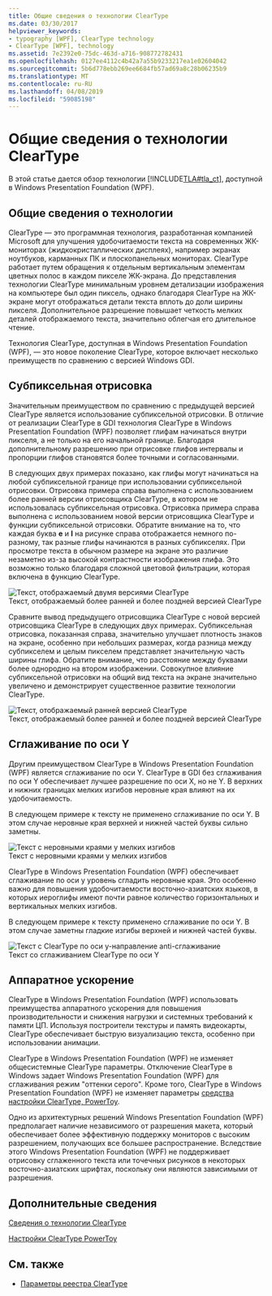 ```yaml
---
title: Общие сведения о технологии ClearType
ms.date: 03/30/2017
helpviewer_keywords:
- typography [WPF], ClearType technology
- ClearType [WPF], technology
ms.assetid: 7e2392e0-75dc-463d-a716-908772782431
ms.openlocfilehash: 0127ee4112c4b42a7a55b9233217ea1e02604042
ms.sourcegitcommit: 5b6d778ebb269ee6684fb57ad69a8c28b06235b9
ms.translationtype: MT
ms.contentlocale: ru-RU
ms.lasthandoff: 04/08/2019
ms.locfileid: "59085198"
---
```

# <a name="cleartype-overview"></a>Общие сведения о технологии ClearType
В этой статье дается обзор технологии [!INCLUDE[TLA#tla_ct](../../../../includes/tlasharptla-ct-md.md)], доступной в Windows Presentation Foundation (WPF).  

<a name="overview"></a>   
## <a name="technology-overview"></a>Общие сведения о технологии  
 ClearType — это программная технология, разработанная компанией Microsoft для улучшения удобочитаемости текста на современных ЖК-мониторах (жидкокристаллических дисплеях), например экранах ноутбуков, карманных ПК и плоскопанельных мониторах.  ClearType работает путем обращения к отдельным вертикальным элементам цветных полос в каждом пикселе ЖК-экрана. До представления технологии ClearType минимальным уровнем детализации изображения на компьютере был один пиксель, однако благодаря ClearType на ЖК-экране могут отображаться детали текста вплоть до доли ширины пикселя. Дополнительное разрешение повышает четкость мелких деталей отображаемого текста, значительно облегчая его длительное чтение.  
  
 Технология ClearType, доступная в Windows Presentation Foundation (WPF), — это новое поколение ClearType, которое включает несколько преимуществ по сравнению с версией Windows GDI.  
  
<a name="sub-pixel_positioning"></a>   
## <a name="sub-pixel-positioning"></a>Субпиксельная отрисовка  
 Значительным преимуществом по сравнению с предыдущей версией ClearType является использование субпиксельной отрисовки. В отличие от реализации ClearType в GDI технология ClearType в Windows Presentation Foundation (WPF) позволяет глифам начинаться внутри пикселя, а не только на его начальной границе. Благодаря дополнительному разрешению при отрисовке глифов интервалы и пропорции глифов становятся более точными и согласованными.  
  
 В следующих двух примерах показано, как глифы могут начинаться на любой субпиксельной границе при использовании субпиксельной отрисовки. Отрисовка примера справа выполнена с использованием более ранней версии отрисовщика ClearType, в котором не использовалась субпиксельная отрисовка. Отрисовка примера справа выполнена с использованием новой версии отрисовщика ClearType и функции субпиксельной отрисовки. Обратите внимание на то, что каждая буква **e** и **l** на рисунке справа отображается немного по-разному, так разные глифы начинаются в разных субпикселях. При просмотре текста в обычном размере на экране это различие незаметно из-за высокой контрастности изображения глифа. Это возможно только благодаря сложной цветовой фильтрации, которая включена в функцию ClearType.  
  
 ![Текст, отображаемый двумя версиями ClearType](./media/wcpsdk-mmgraphics-text-cleartype-overview-01.png "wcpsdk_mmgraphics_text_cleartype_overview_01")  
Текст, отображаемый более ранней и более поздней версией ClearType  
  
 Сравните вывод предыдущего отрисовщика ClearType с новой версией отрисовщика ClearType в следующих двух примерах. Субпиксельная отрисовка, показанная справа, значительно улучшает плотность знаков на экране, особенно при небольших размерах, когда разница между субпикселем и целым пикселем представляет значительную часть ширины глифа. Обратите внимание, что расстояние между буквами более однородно на втором изображении. Совокупное влияние субпиксельной отрисовки на общий вид текста на экране значительно увеличено и демонстрирует существенное развитие технологии ClearType.  
  
 ![Текст, отображаемый ранней версией ClearType](./media/wcpsdk-mmgraphics-text-cleartype-overview-02.png "wcpsdk_mmgraphics_text_cleartype_overview_02")  
Текст, отображаемый более ранней и более поздней версией ClearType  
  
<a name="y-direction_antialiasing"></a>   
## <a name="y-direction-antialiasing"></a>Сглаживание по оси Y  
 Другим преимуществом ClearType в Windows Presentation Foundation (WPF) является сглаживание по оси Y. ClearType в GDI без сглаживания по оси Y обеспечивает лучшее разрешение по оси X, но не Y. В верхних и нижних границах мелких изгибов неровные края влияют на их удобочитаемость.  
  
 В следующем примере к тексту не применено сглаживание по оси Y. В этом случае неровные края верхней и нижней частей буквы сильно заметны.  
  
 ![Текст с неровными краями у мелких изгибов](./media/wcpsdk-mmgraphics-text-cleartype-overview-03.png "wcpsdk_mmgraphics_text_cleartype_overview_03")  
Текст с неровными краями у мелких изгибов  
  
 ClearType в Windows Presentation Foundation (WPF) обеспечивает сглаживание по оси y уровень сгладить неровные края. Это особенно важно для повышения удобочитаемости восточно-азиатских языков, в которых иероглифы имеют почти равное количество горизонтальных и вертикальных мелких изгибов.  
  
 В следующем примере к тексту применено сглаживание по оси Y. В этом случае заметны гладкие изгибы верхней и нижней частей буквы.  
  
 ![Текст с ClearType по оси y&#45;направление anti&#45;сглаживание](./media/wcpsdk-mmgraphics-text-cleartype-overview-04.png "wcpsdk_mmgraphics_text_cleartype_overview_04")  
Текст со сглаживанием ClearType по оси Y  
  
<a name="hardware_acceleration"></a>   
## <a name="hardware-acceleration"></a>Аппаратное ускорение  
 ClearType в Windows Presentation Foundation (WPF) использовать преимущества аппаратного ускорения для повышения производительности и снижения нагрузки и системных требований к памяти ЦП. Используя построители текстуры и память видеокарты, ClearType обеспечивает быструю визуализацию текста, особенно при использовании анимации.  
  
 ClearType в Windows Presentation Foundation (WPF) не изменяет общесистемные ClearType параметры. Отключение ClearType в Windows задает Windows Presentation Foundation (WPF) для сглаживания режим "оттенки серого". Кроме того, ClearType в Windows Presentation Foundation (WPF) не изменяет параметры [средства настройки ClearType, PowerToy](https://www.microsoft.com/typography/ClearTypePowerToy.mspx).  
  
 Одно из архитектурных решений Windows Presentation Foundation (WPF) предполагает наличие независимого от разрешения макета, который обеспечивает более эффективную поддержку мониторов с высоким разрешением, получающих все большее распространение. Вследствие этого Windows Presentation Foundation (WPF) не поддерживает отрисовку сглаженного текста или точечных рисунков в некоторых восточно-азиатских шрифтах, поскольку они являются зависимыми от разрешения.  
  
<a name="further_information"></a>   
## <a name="further-information"></a>Дополнительные сведения  
 [Сведения о технологии ClearType](https://www.microsoft.com/typography/ClearTypeInfo.mspx)  
  
 [Настройки ClearType PowerToy](https://www.microsoft.com/typography/ClearTypePowerToy.mspx)  
  
## <a name="see-also"></a>См. также

- [Параметры реестра ClearType](cleartype-registry-settings.md)
